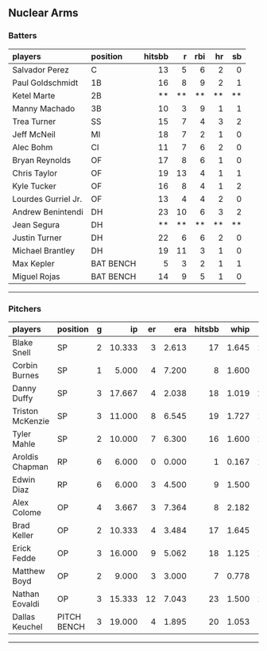 ## Nuclear Arms

### Batters

 
|players             |position  | hitsbb|  r| rbi| hr| sb| 
|:-------------------|:---------|------:|--:|---:|--:|--:| 
|Salvador Perez      |C         |     13|  5|   6|  2|  0| 
|Paul Goldschmidt    |1B        |     16|  8|   9|  2|  1| 
|Ketel Marte         |2B        |     **| **|  **| **| **| 
|Manny Machado       |3B        |     10|  3|   9|  1|  1| 
|Trea Turner         |SS        |     15|  7|   4|  3|  2| 
|Jeff McNeil         |MI        |     18|  7|   2|  1|  0| 
|Alec Bohm           |CI        |     11|  7|   6|  2|  0| 
|Bryan Reynolds      |OF        |     17|  8|   6|  1|  0| 
|Chris Taylor        |OF        |     19| 13|   4|  1|  1| 
|Kyle Tucker         |OF        |     16|  8|   4|  1|  2| 
|Lourdes Gurriel Jr. |OF        |     13|  4|   4|  2|  0| 
|Andrew Benintendi   |DH        |     23| 10|   6|  3|  2| 
|Jean Segura         |DH        |     **| **|  **| **| **| 
|Justin Turner       |DH        |     22|  6|   6|  2|  0| 
|Michael Brantley    |DH        |     19| 11|   3|  1|  0| 
|Max Kepler          |BAT BENCH |      5|  3|   2|  1|  1| 
|Miguel Rojas        |BAT BENCH |     14|  9|   5|  1|  0| 


* * *

### Pitchers

 
|players          |position    |  g|     ip| er|   era| hitsbb|  whip| so|  w| sv| 
|:----------------|:-----------|--:|------:|--:|-----:|------:|-----:|--:|--:|--:| 
|Blake Snell      |SP          |  2| 10.333|  3| 2.613|     17| 1.645| 13|  1|  0| 
|Corbin Burnes    |SP          |  1|  5.000|  4| 7.200|      8| 1.600|  9|  0|  0| 
|Danny Duffy      |SP          |  3| 17.667|  4| 2.038|     18| 1.019| 21|  2|  0| 
|Triston McKenzie |SP          |  3| 11.000|  8| 6.545|     19| 1.727| 16|  1|  0| 
|Tyler Mahle      |SP          |  2| 10.000|  7| 6.300|     16| 1.600| 10|  0|  0| 
|Aroldis Chapman  |RP          |  6|  6.000|  0| 0.000|      1| 0.167| 13|  0|  5| 
|Edwin Diaz       |RP          |  6|  6.000|  3| 4.500|      9| 1.500|  7|  0|  2| 
|Alex Colome      |OP          |  4|  3.667|  3| 7.364|      8| 2.182|  4|  0|  0| 
|Brad Keller      |OP          |  2| 10.333|  4| 3.484|     17| 1.645|  7|  1|  0| 
|Erick Fedde      |OP          |  3| 16.000|  9| 5.062|     18| 1.125| 13|  1|  0| 
|Matthew Boyd     |OP          |  2|  9.000|  3| 3.000|      7| 0.778|  5|  0|  0| 
|Nathan Eovaldi   |OP          |  3| 15.333| 12| 7.043|     23| 1.500| 13|  1|  0| 
|Dallas Keuchel   |PITCH BENCH |  3| 19.000|  4| 1.895|     20| 1.053|  7|  0|  0| 


* * *


